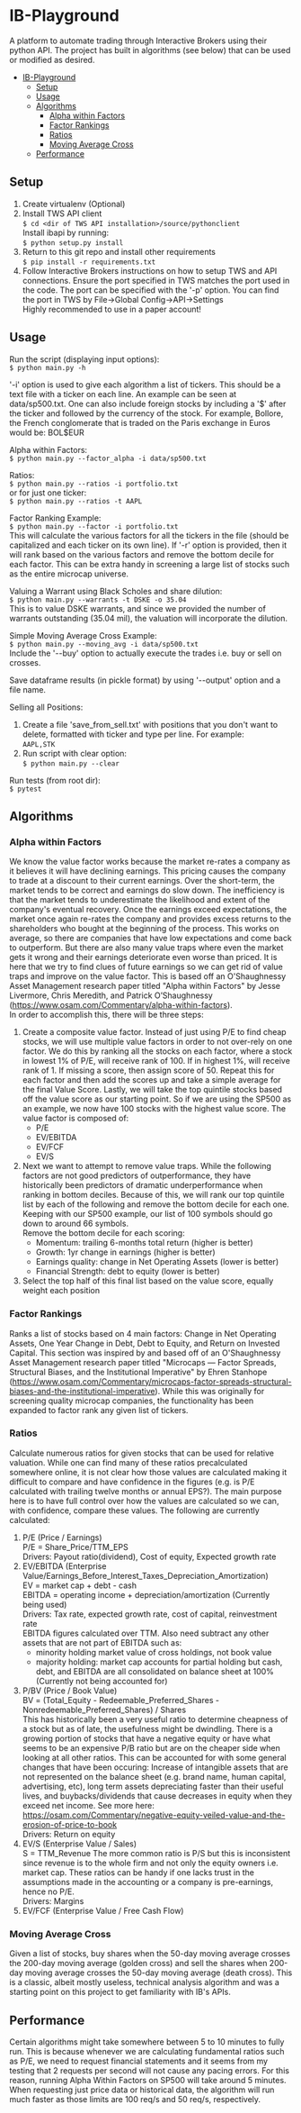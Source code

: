 # IB-Playground
A platform to automate trading through Interactive Brokers using their python API. The project has built in algorithms (see below) that can be used or modified as desired.

- [IB-Playground](#ib-playground)
  - [Setup](#setup)
  - [Usage](#usage)
  - [Algorithms](#algorithms)
    - [Alpha within Factors](#alpha-within-factors)
    - [Factor Rankings](#factor-rankings)
    - [Ratios](#ratios)
    - [Moving Average Cross](#moving-average-cross)
  - [Performance](#performance)


## Setup
1. Create virtualenv (Optional)
2. Install TWS API client  
`$ cd <dir of TWS API installation>/source/pythonclient`  
Install ibapi by running:  
`$ python setup.py install`
3. Return to this git repo and install other requirements  
`$ pip install -r requirements.txt`
4. Follow Interactive Brokers instructions on how to setup TWS and API connections. Ensure the port specified in TWS matches the port used in the code. The port can be specified with the '-p' option.
You can find the port in TWS by File->Global Config->API->Settings  
Highly recommended to use in a paper account!  

## Usage
Run the script (displaying input options):  
`$ python main.py -h`  

'-i' option is used to give each algorithm a list of tickers. This should be a text file with a ticker on each line. An example can be seen at data/sp500.txt. One can also include foreign stocks by including a '\$' after the ticker and followed by the currency of the stock. For example, Bollore, the French conglomerate that is traded on the Paris exchange in Euros would be: BOL$EUR  

Alpha within Factors:  
`$ python main.py --factor_alpha -i data/sp500.txt`  

Ratios:  
`$ python main.py --ratios -i portfolio.txt`  
or for just one ticker:  
`$ python main.py --ratios -t AAPL` 

Factor Ranking Example:  
`$ python main.py --factor -i portfolio.txt`  
This will calculate the various factors for all the tickers in the file (should be capitalized and each ticker on its own line). If '-r' option is provided, then it will rank based on the various factors and remove the bottom decile for each factor. This can be extra handy in screening a large list of stocks such as the entire microcap universe.

Valuing a Warrant using Black Scholes and share dilution:  
`$ python main.py --warrants -t DSKE -o 35.04`  
This is to value DSKE warrants, and since we provided the number of warrants outstanding (35.04 mil), the valuation will incorporate the dilution.  

Simple Moving Average Cross Example:  
`$ python main.py --moving_avg -i data/sp500.txt`  
Include the '--buy' option to actually execute the trades i.e. buy or sell on crosses.  

Save dataframe results (in pickle format) by using '--output' option and a file name.

Selling all Positions:
1. Create a file 'save_from_sell.txt' with positions that you don't want to delete, formatted with ticker and type per line. For example:  
`AAPL,STK`  
2. Run script with clear option:  
`$ python main.py --clear`  

Run tests (from root dir):  
`$ pytest`


## Algorithms
### Alpha within Factors
We know the value factor works because the market re-rates a company as it believes it will have declining earnings. This pricing causes the company to trade at a discount to their current earnings. Over the short-term, the market tends to be correct and earnings do slow down. The inefficiency is that the market tends to underestimate the likelihood and extent of the company's eventual recovery. Once the earnings exceed expectations, the market once again re-rates the company and provides excess returns to the shareholders who bought at the beginning of the process. This works on average, so there are companies that have low expectations and come back to outperform. But there are also many value traps where even the market gets it wrong and their earnings deteriorate even worse than priced. It is here
that we try to find clues of future earnings so we can get rid of value traps and improve on the value factor. This is based off an O'Shaughnessy Asset Management research paper titled "Alpha within Factors" by Jesse Livermore, Chris Meredith, and Patrick O’Shaughnessy
(https://www.osam.com/Commentary/alpha-within-factors).  
In order to accomplish this, there will be three steps:  
1) Create a composite value factor. Instead of just using P/E to find cheap stocks, we will use multiple value factors in order to not over-rely on one factor. We do this by ranking all the stocks on each factor, where a stock in lowest 1% of P/E, will receive rank of 100. If in highest 1%, will receive rank of 1. If missing a score, then assign score of 50. Repeat this for each factor and then add the scores up and take a simple average for the final Value Score. Lastly, we will take the top quintile stocks based off the value score as our starting point. So if we are using the SP500 as an example, we now have 100 stocks with the highest value score. The value factor is composed of:  
     - P/E
     - EV/EBITDA
     - EV/FCF 
     - EV/S  
2) Next we want to attempt to remove value traps. While the following factors are not good predictors of outperformance, they have historically been predictors of dramatic underperformance when ranking in bottom deciles. Because of this, we will rank our top quintile list by each of the following and remove the bottom decile for each one. Keeping with our SP500 example, our list of 100 symbols should go down to around 66 symbols.  
Remove the bottom decile for each scoring:
     - Momentum: trailing 6-months total return (higher is better)
     - Growth: 1yr change in earnings (higher is better)
     - Earnings quality: change in Net Operating Assets (lower is better)
     - Financial Strength: debt to equity (lower is better)
3) Select the top half of this final list based on the value score, equally weight each position


### Factor Rankings  
Ranks a list of stocks based on 4 main factors: Change in Net Operating Assets, One Year Change in Debt, Debt to Equity, and Return on Invested Capital. This section was inspired by and based off of an O'Shaughnessy Asset Management research paper titled "Microcaps — Factor Spreads, Structural Biases, and the Institutional Imperative" by Ehren Stanhope (https://www.osam.com/Commentary/microcaps-factor-spreads-structural-biases-and-the-institutional-imperative). While this was originally for screening quality microcap companies, the functionality has been expanded to factor rank any given list of tickers. 

### Ratios
Calculate numerous ratios for given stocks that can be used for relative valuation. While one can find many of these ratios precalculated somewhere online, it is not clear how those values are calculated making it difficult to compare and have confidence in the figures (e.g. is P/E calculated with trailing twelve months or annual EPS?). The main purpose here is to have full control over how the values are calculated so we can, with confidence, compare these values. The following are currently calculated:  
1. P/E (Price / Earnings)  
     P/E = Share_Price/TTM_EPS  
   Drivers: Payout ratio(dividend), Cost of equity, Expected growth rate  
2. EV/EBITDA (Enterprise Value/Earnings_Before_Interest_Taxes_Depreciation_Amortization)  
     EV = market cap + debt - cash  
     EBITDA = operating income + depreciation/amortization (Currently being used)  
     Drivers: Tax rate, expected growth rate, cost of capital, reinvestment rate  
   EBITDA figures calculated over TTM. Also need subtract any other assets that are not part of EBITDA such as:  
     - minority holding market value of cross holdings, not book value  
     - majority holding: market cap accounts for partial holding but cash, debt, and EBITDA are all   consolidated on balance sheet at 100% (Currently not being accounted for)  
3. P/BV (Price / Book Value)  
   BV = (Total_Equity - Redeemable_Preferred_Shares - Nonredeemable_Preferred_Shares) / Shares  
   This has historically been a very useful ratio to determine cheapness of a stock but as of late, the usefulness might be dwindling. There is a growing portion of stocks that have a negative equity or have what seems to be an expensive P/B ratio but are on the cheaper side when looking at all other ratios. This can be accounted for with some general changes that have been occuring: Increase of intangible assets that are not represented on the balance sheet (e.g. brand name, human capital, advertising, etc), long term assets depreciating faster than their useful lives, and buybacks/dividends that cause decreases in equity when they exceed net income. See more here: https://osam.com/Commentary/negative-equity-veiled-value-and-the-erosion-of-price-to-book   
   Drivers: Return on equity  
4. EV/S (Enterprise Value / Sales)  
   S = TTM_Revenue
   The more common ratio is P/S but this is inconsistent since revenue is to the whole firm and not only the equity owners i.e. market cap. These ratios can be handy if one lacks trust in the assumptions made in the accounting or a company is pre-earnings, hence no P/E.  
   Drivers: Margins
5. EV/FCF (Enterprise Value / Free Cash Flow)

### Moving Average Cross
Given a list of stocks, buy shares when the 50-day moving average crosses the 200-day moving average (golden cross) and sell the shares when 200-day moving average crosses the 50-day moving average (death cross). This is a classic, albeit mostly useless, technical analysis algorithm and was a starting point on this project to get familiarity with IB's APIs.


## Performance
Certain algorithms might take somewhere between 5 to 10 minutes to fully run. This is because whenever we are calculating fundamental ratios such as P/E, we need to request financial statements and it seems from my testing that 2 requests per second will not cause any pacing errors. For this reason, running Alpha Within Factors on SP500 will take around 5 minutes. When requesting just price data or historical data, the algorithm will run much faster as those limits are 100 req/s and 50 req/s, respectively.